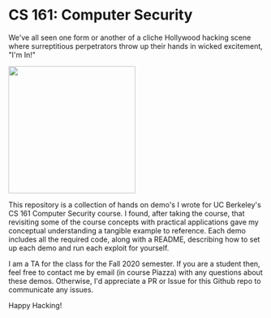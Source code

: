# CS 161: Computer Security
We've all seen one form or another of a cliche Hollywood hacking scene where surreptitious perpetrators throw up their hands in wicked excitement, "I'm In!"

<img src="https://i.kym-cdn.com/entries/icons/facebook/000/031/991/cover3.jpg" width="250px"/>

This repository is a collection of hands on demo's I wrote for UC Berkeley's CS 161 Computer Security course. I found, after taking the course, that revisiting some of the course concepts with practical applications gave my conceptual understanding a tangible example to reference. Each demo includes all the required code, along with a README, describing how to set up each demo and run each exploit for yourself.

I am a TA for the class for the Fall 2020 semester. If you are a student then, feel free to contact me by email (in course Piazza) with any questions about these demos. Otherwise, I'd appreciate a PR or Issue for this Github repo to communicate any issues.

Happy Hacking!
